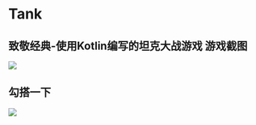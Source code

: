 # Tank
致敬经典-使用Kotlin编写的坦克大战游戏
游戏截图
------------
![](https://github.com/zicen/Tank/blob/master/image/tank.png)

勾搭一下
------------
![](https://github.com/zicen/EncryptionStudy/blob/master/image/erweima.png)
